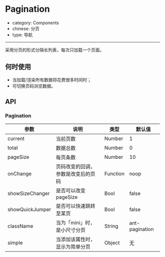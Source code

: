 # Pagination

- category: Components
- chinese: 分页
- type: 导航

---

采用分页的形式分隔长列表，每次只加载一个页面。

## 何时使用

- 当加载/渲染所有数据将花费很多时间时；
- 可切换页码浏览数据。

## API

### Pagination

| 参数            | 说明                               | 类型     | 默认值         |
|-----------------|------------------------------------|----------|----------------|
| current         | 当前页数                           | Number   | 1              |
| total           | 数据总数                           | Number   | 0              |
| pageSize        | 每页条数                           | Number   | 10             |
| onChange        | 页码改变的回调，参数是改变后的页码 | Function | noop           |
| showSizeChanger | 是否可以改变 pageSize              | Bool     | false          |
| showQuickJumper | 是否可以快速跳转至某页             | Bool     | false          |
| className       | 当为「mini」时，是小尺寸分页       | String   | ant-pagination |
| simple          | 当添加该属性时，显示为简单分页     | Object   | 无             |
